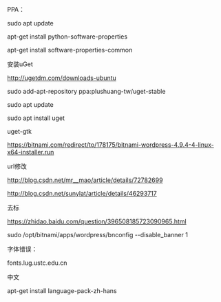 PPA：

sudo apt update

apt-get install python-software-properties

apt-get install software-properties-common

 

安装uGet

<http://ugetdm.com/downloads-ubuntu>

 

sudo add-apt-repository ppa:plushuang-tw/uget-stable

sudo apt update

sudo apt install uget

 

uget-gtk

<https://bitnami.com/redirect/to/178175/bitnami-wordpress-4.9.4-4-linux-x64-installer.run>

 

 

url修改

http://blog.csdn.net/mr__mao/article/details/72782699

<http://blog.csdn.net/sunylat/article/details/46293717>

 

 

去标

<https://zhidao.baidu.com/question/396508185723090965.html>

sudo /opt/bitnami/apps/wordpress/bnconfig --disable_banner 1 



字体错误：

fonts.lug.ustc.edu.cn

 

 

中文

apt-get install language-pack-zh-hans

 

 